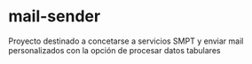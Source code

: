 # mail-sender
Proyecto destinado a concetarse a servicios SMPT y enviar mail personalizados con la opción de procesar datos tabulares
